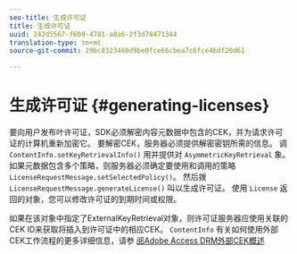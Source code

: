 ```yaml
---
seo-title: 生成许可证
title: 生成许可证
uuid: 242d5567-f609-4781-a8a6-2f3d78471344
translation-type: tm+mt
source-git-commit: 29bc8323460d9be0fce66cbea7c6fce46df20d61

---
```



# 生成许可证 {#generating-licenses}

要向用户发布叶许可证，SDK必须解密内容元数据中包含的CEK，并为请求许可证的计算机重新加密它。 要解密CEK，服务器必须提供解密密钥所需的信息。 调 `ContentInfo.setKeyRetrievalInfo()` 用并提供对 `AsymmetricKeyRetrieval` 象。 如果元数据包含多个策略，则服务器必须确定要使用和调用的策略 `LicenseRequestMessage.setSelectedPolicy()`。 然后拨 `LicenseRequestMessage.generateLicense()` 叫以生成许可证。 使用 `License` 返回的对象，您可以修改许可证的到期时间或权限。

如果在该对象中指定了ExternalKeyRetrieval对象，则许可证服务器应使用关联的CEK ID来获取将插入到许可证中的相应CEK。 `ContentInfo` 有关如何使用外部CEK工作流程的更多详细信息，请参 [阅Adobe Access DRM外部CEK概述](../../../aaxs-drm-xkey-mgmt/aaxs-drm-using-external-cek-overview.md)
